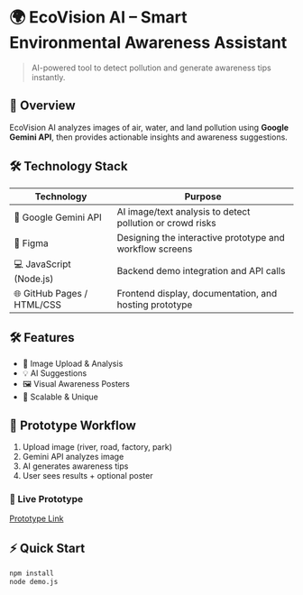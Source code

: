 # 🌍 EcoVision AI – Smart Environmental Awareness Assistant

> AI-powered tool to detect pollution and generate awareness tips instantly.

## 🚀 Overview
EcoVision AI analyzes images of air, water, and land pollution using **Google Gemini API**, then provides actionable insights and awareness suggestions.  

## 🛠️ Technology Stack

| Technology       | Purpose                                 |
|-----------------|---------------------------------------------------------------|
| 🤖 Google Gemini API | AI image/text analysis to detect pollution or crowd risks   |
| 🧩 Figma           | Designing the interactive prototype and workflow screens    |
| 💻 JavaScript (Node.js) | Backend demo integration and API calls                   |
| 🌐 GitHub Pages / HTML/CSS | Frontend display, documentation, and hosting prototype  |


## 🛠️ Features
- 📸 Image Upload & Analysis  
- 💡 AI Suggestions  
- 🖼️ Visual Awareness Posters  
- 🌱 Scalable & Unique  

## 🎨 Prototype Workflow
1. Upload image (river, road, factory, park)  
2. Gemini API analyzes image  
3. AI generates awareness tips  
4. User sees results + optional poster  



### 🚀 Live Prototype
[Prototype Link](https://lunch-revise-08635716.figma.site/)

## ⚡ Quick Start
```bash
npm install
node demo.js
